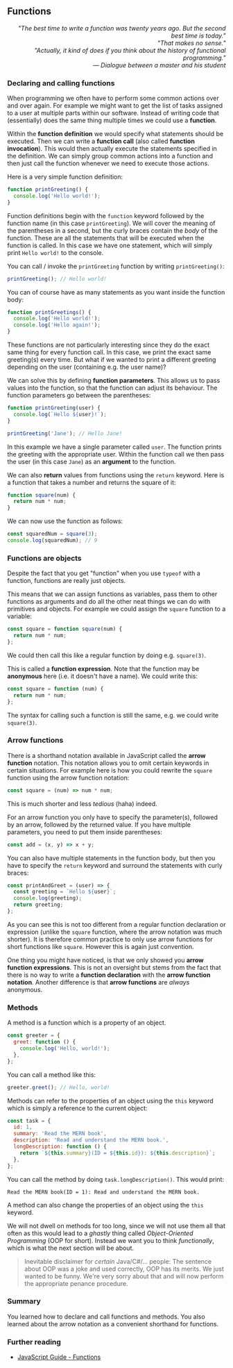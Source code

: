 ## Functions

<div style="text-align: right"> <i> "The best time to write a function was twenty years ago. But the second best time is today." <br> "That makes no sense." <br> "Actually, it kind of does if you think about the history of functional programming." <br> — Dialogue between a master and his student </i> </div>

### Declaring and calling functions

When programming we often have to perform some common actions over and over again. For example we might want to get the list of tasks assigned to a user at multiple parts within our software. Instead of writing code that (essentially) does the same thing multiple times we could use a **function**.

Within the **function definition** we would specify what statements should be executed. Then we can write a **function call** (also called **function invocation**). This would then actually execute the statements specified in the definition. We can simply group common actions into a function and then just call the function whenever we need to execute those actions.

Here is a very simple function definition:

```javascript
function printGreeting() {
  console.log('Hello world!');
}
```

Function definitions begin with the `function` keyword followed by the function name (in this case `printGreeting`). We will cover the meaning of the parentheses in a second, but the curly braces contain the _body_ of the function. These are all the statements that will be executed when the function is called. In this case we have one statement, which will simply print `Hello world!` to the console.

You can call / invoke the `printGreeting` function by writing `printGreeting()`:

```javascript
printGreeting(); // Hello world!
```

You can of course have as many statements as you want inside the function body:

```javascript
function printGreetings() {
  console.log('Hello world!');
  console.log('Hello again!');
}
```

These functions are not particularly interesting since they do the exact same thing for every function call. In this case, we print the exact same greeting(s) every time. But what if we wanted to print a different greeting depending on the user (containing e.g. the user name)?

We can solve this by defining **function parameters**. This allows us to pass values into the function, so that the function can adjust its behaviour. The function parameters go between the parentheses:

```javascript
function printGreeting(user) {
  console.log(`Hello ${user}!`);
}

printGreeting('Jane'); // Hello Jane!
```

In this example we have a single parameter called `user`. The function prints the greeting with the appropriate user. Within the function call we then pass the user (in this case `Jane`) as an **argument** to the function.

We can also **return** values from functions using the `return` keyword. Here is a function that takes a number and returns the square of it:

```javascript
function square(num) {
  return num * num;
}
```

We can now use the function as follows:

```javascript
const squaredNum = square(3);
console.log(squaredNum); // 9
```

### Functions are objects

Despite the fact that you get "function" when you use `typeof` with a function, functions are really just objects.

This means that we can assign functions as variables, pass them to other functions as arguments and do all the other neat things we can do with primitives and objects. For example we could assign the `square` function to a variable:

```javascript
const square = function square(num) {
  return num * num;
};
```

We could then call this like a regular function by doing e.g. `square(3)`.

This is called a **function expression**. Note that the function may be **anonymous** here (i.e. it doesn't have a name). We could write this:

```javascript
const square = function (num) {
  return num * num;
};
```

The syntax for calling such a function is still the same, e.g. we could write `square(3)`.

### Arrow functions

There is a shorthand notation available in JavaScript called the **arrow function** notation. This notation allows you to omit certain keywords in certain situations. For example here is how you could rewrite the `square` function using the arrow function notation:

```javascript
const square = (num) => num * num;
```

This is much shorter and less _tedious_ (haha) indeed.

For an arrow function you only have to specify the parameter(s), followed by an arrow, followed by the returned value. If you have multiple parameters, you need to put them inside parentheses:

```javascript
const add = (x, y) => x + y;
```

You can also have multiple statements in the function body, but then you have to specify the `return` keyword and surround the statements with curly braces:

```javascript
const printAndGreet = (user) => {
  const greeting = `Hello ${user}`;
  console.log(greeting);
  return greeting;
};
```

As you can see this is not too different from a regular function declaration or expression (unlike the `square` function, where the arrow notation was much shorter). It is therefore common practice to only use arrow functions for short functions like `square`. However this is again just convention.

One thing you might have noticed, is that we only showed you **arrow function expressions**. This is not an oversight but stems from the fact that there is no way to write a **function declaration** with the **arrow function notation**. Another difference is that **arrow functions** are _always_ anonymous.

### Methods

A method is a function which is a property of an object.

```javascript
const greeter = {
  greet: function () {
    console.log('Hello, world!');
  },
};
```

You can call a method like this:

```javascript
greeter.greet(); // Hello, world!
```

Methods can refer to the properties of an object using the `this` keyword which is simply a reference to the current object:

```javascript
const task = {
  id: 1,
  summary: 'Read the MERN book',
  description: 'Read and understand the MERN book.',
  longDescription: function () {
    return `${this.summary}(ID = ${this.id}): ${this.description}`;
  },
};
```

You can call the method by doing `task.longDescription()`. This would print:

```
Read the MERN book(ID = 1): Read and understand the MERN book.
```

A method can also change the properties of an object using the `this` keyword.

We will not dwell on methods for too long, since we will not use them all that often as this would lead to a _ghastly_ thing called _Object-Oriented Programming_ (OOP for short). Instead we want you to think _functionally_, which is what the next section will be about.

> Inevitable disclaimer for _certain_ Java/C#/... people: The sentence about OOP was a joke and used correctly, OOP has its merits. We just wanted to be funny. We're very sorry about that and will now perform the appropriate penance procedure.

### Summary

You learned how to declare and call functions and methods. You also learned about the arrow notation as a convenient shorthand for functions.

### Further reading

- [JavaScript Guide - Functions](https://developer.mozilla.org/en-US/docs/Web/JavaScript/Guide/Functions)
